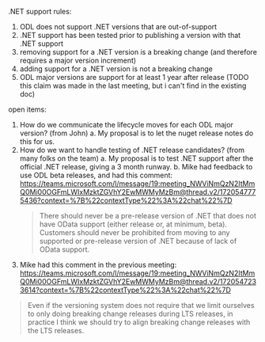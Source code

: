 .NET support rules:
1. ODL does not support .NET versions that are out-of-support
2. .NET support has been tested prior to publishing a version with that .NET support
3. removing support for a .NET version is a breaking change (and therefore requires a major version increment)
4. adding support for a .NET version is not a breaking change
5. ODL major versions are support for at least 1 year after release (TODO this claim was made in the last meeting, but i can't find in the existing doc)

open items:
1. How do we communicate the lifecycle moves for each ODL major version? (from John)
	a. My proposal is to let the nuget release notes do this for us.
2. How do we want to handle testing of .NET release candidates? (from many folks on the team)
	a. My proposal is to test .NET support after the official .NET release, giving a 3 month runway.
	b. Mike had feedback to use ODL beta releases, and had this comment: https://teams.microsoft.com/l/message/19:meeting_NWViNmQzN2ItMmQ0Mi00OGFmLWIxMzktZGVhY2EwMWMyMzBm@thread.v2/1720547775436?context=%7B%22contextType%22%3A%22chat%22%7D
	> There should never be a pre-release version of .NET that does not have OData support (either release or, at minimum, beta). Customers should never be prohibited from moving to any supported or pre-release version of .NET because of lack of OData support.
3. Mike had this comment in the previous meeting: https://teams.microsoft.com/l/message/19:meeting_NWViNmQzN2ItMmQ0Mi00OGFmLWIxMzktZGVhY2EwMWMyMzBm@thread.v2/1720547233614?context=%7B%22contextType%22%3A%22chat%22%7D
> Even if the versioning system does not require that we limit ourselves to only doing breaking change releases during LTS releases, in practice I think we should try to align breaking change releases with the LTS releases.
